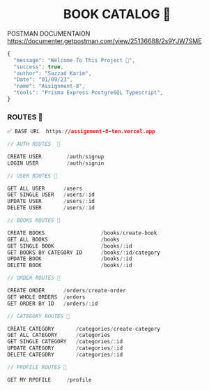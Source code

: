 <h1 align='center'>BOOK CATALOG 📙</h1>


 POSTMAN DOCUMENTAION  
 https://documenter.getpostman.com/view/25136688/2s9YJW7SME


```js
{
  "message": "Welcome To This Project 🦀",
  "success": true,
  "author": "Sazzad Karim",
  "Date": "01/09/23",
  "name": "Assignment-8",
  "tools": "Prisma Express PostgreSQL Typescript",
}
```


### ROUTES 📍
```css
✅ BASE URL  https://assignment-8-ten.vercel.app
```

```js
// AUTH ROUTES  🦀

CREATE USER        /auth/signup
LOGIN USER         /auth/signin

```

```js
// USER ROUTES 🦀

GET ALL USER      /users
GET SINGLE USER   /users/:id
UPDATE USER       /users/:id
DELETE USER       /users/:id
```

```js
// BOOKS ROUTES 🦀

CREATE BOOKS                  /books/create-book
GET ALL BOOKS                 /books
GET SINGLE BOOK               /books/:id
GET BOOKS BY CATEGORY ID      /books/:id/category
UPDATE BOOK                   /books/:id
DELETE BOOK                   /books/:id
```

```js
// ORDER ROUTES 🦀

CREATE ORDER      /orders/create-order
GET WHOLE ORDERS  /orders
GET ORDER BY ID   /orders/:id
```

```js
// CATEGORY ROUTES 🦀

CREATE CATEGORY       /categories/create-category
GET ALL CATEGORY      /categories
GET SINGLE CATEGORY   /categories/:id
UPDATE CATEGORY       /categories/:id
DELETE CATEGORY       /categories/:id
```

```js
// PROFILE ROUTES 🪸

GET MY RPOFILE     /profile

```


